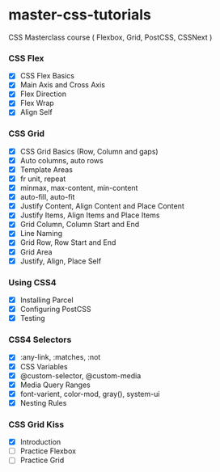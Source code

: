 # master-css-tutorials

CSS Masterclass course ( Flexbox, Grid, PostCSS, CSSNext )

### CSS Flex

- [x] CSS Flex Basics
- [x] Main Axis and Cross Axis
- [x] Flex Direction
- [x] Flex Wrap
- [x] Align Self

### CSS Grid

- [x] CSS Grid Basics (Row, Column and gaps)
- [x] Auto columns, auto rows
- [x] Template Areas
- [x] fr unit, repeat
- [x] minmax, max-content, min-content
- [x] auto-fill, auto-fit
- [x] Justify Content, Align Content and Place Content
- [x] Justify Items, Align Items and Place Items
- [x] Grid Column, Column Start and End
- [x] Line Naming
- [x] Grid Row, Row Start and End
- [x] Grid Area
- [x] Justify, Align, Place Self

### Using CSS4

- [x] Installing Parcel
- [x] Configuring PostCSS
- [x] Testing

### CSS4 Selectors

- [x] :any-link, :matches, :not
- [x] CSS Variables
- [x] @custom-selector, @custom-media
- [x] Media Query Ranges
- [x] font-varient, color-mod, gray(), system-ui
- [x] Nesting Rules

### CSS Grid Kiss

- [x] Introduction
- [ ] Practice Flexbox
- [ ] Practice Grid
